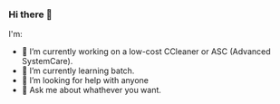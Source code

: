 ### Hi there 👋


I'm:

- 🔭 I’m currently working on a low-cost CCleaner or ASC (Advanced SystemCare).
- 🌱 I’m currently learning batch.
- 🤔 I’m looking for help with anyone
- 💬 Ask me about whathever you want.



